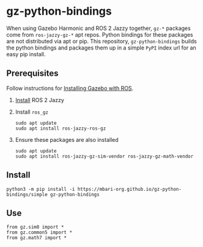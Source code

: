 # gz-python-bindings

When using Gazebo Harmonic and ROS 2 Jazzy together, `gz-*` packages come from `ros-jazzy-gz-*` apt repos.
Python bindings for these packages are not distributed via apt or pip. This repository, `gz-python-bindings` builds the python
bindings and packages them up in a simple `PyPI` index url for an easy pip install.

## Prerequisites

Follow instructions for [Installing Gazebo with ROS](https://gazebosim.org/docs/harmonic/ros_installation/).

1. [Install](https://docs.ros.org/en/jazzy/Installation/Ubuntu-Install-Debs.html) ROS 2 Jazzy
2. Install `ros_gz`

   ```
   sudo apt update
   sudo apt install ros-jazzy-ros-gz
   ```

3. Ensure these packages are also installed

   ```
   sudo apt update
   sudo apt install ros-jazzy-gz-sim-vendor ros-jazzy-gz-math-vendor
   ```

## Install

```
python3 -m pip install -i https://mbari-org.github.io/gz-python-bindings/simple gz-python-bindings
```

## Use

```
from gz.sim8 import *
from gz.common5 import *
from gz.math7 import *
```

